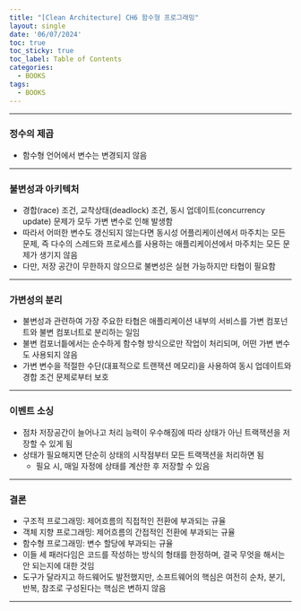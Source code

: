 ```yaml
---
title: "[Clean Architecture] CH6 함수형 프로그래밍"
layout: single
date: '06/07/2024'
toc: true
toc_sticky: true
toc_label: Table of Contents
categories:
  - BOOKS
tags:
  - BOOKS
---
```


---

### 정수의 제곱
* 함수형 언어에서 변수는 변경되지 않음

---

### 불변성과 아키텍처
* 경합(race) 조건, 교착상태(deadlock) 조건, 동시 업데이트(concurrency update) 문제가 모두 가변 변수로 인해 발생함
* 따라서 어떠한 변수도 갱신되지 않는다면 동시성 어플리케이션에서 마주치는 모든 문제, 즉 다수의 스레드와 프로세스를 사용하는 애플리케이션에서 마주치는 모든 문제가 생기지 않음
* 다만, 저장 공간이 무한하지 않으므로 불변성은 실현 가능하지만 타협이 필요함

---

### 가변성의 분리
* 불변성과 관련하여 가장 주요한 타협은 애플리케이션 내부의 서비스를 가변 컴포넌트와 불변 컴포너트로 분리하는 일임
* 불변 컴포너틑에서는 순수하게 함수형 방식으로만 작업이 처리되며, 어떤 가변 변수도 사용되지 않음
* 가변 변수을 적절한 수단(대표적으로 트랜잭션 메모리)을 사용하여 동시 업데이트와 경합 조건 문제로부터 보호

---

### 이벤트 소싱
* 점차 저장공간이 늘어나고 처리 능력이 우수해짐에 따라 상태가 아닌 트랙잭션을 저장할 수 있게 됨
* 상태가 필요해지면 단순히 상태의 시작점부터 모든 트랙잭션을 처리하면 됨
    * 필요 시, 매일 자정에 상태를 계산한 후 저장할 수 있음

---

### 결론
* 구조적 프로그래밍: 제어흐름의 직접적인 전환에 부과되는 규율
* 객체 지향 프로그래밍: 제어흐름의 간접적인 전환에 부과되는 규율
* 함수형 프로그래밍: 변수 할당에 부과되는 규율
* 이들 세 패러다임은 코드를 작성하는 방식의 형태를 한정하며, 결국 무엇을 해서는 안 되는지에 대한 것임
* 도구가 달라지고 하드웨어도 발전했지만, 소프트웨어의 핵심은 여전히 순차, 분기, 반복, 참조로 구성된다는 핵심은 변하지 않음

---